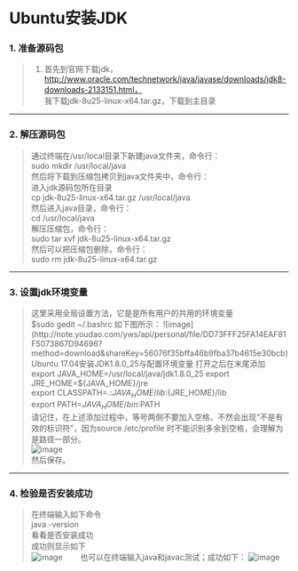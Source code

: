 # Ubuntu安装JDK
### 1. 准备源码包
> 1. 首先到官网下载jdk，  
  http://www.oracle.com/technetwork/java/javase/downloads/jdk8-downloads-2133151.html，  
我下载jdk-8u25-linux-x64.tar.gz，下载到主目录  
---
### 2. 解压源码包  
> 通过终端在/usr/local目录下新建java文件夹，命令行：  
sudo mkdir /usr/local/java  
然后将下载到压缩包拷贝到java文件夹中，命令行：  
进入jdk源码包所在目录  
cp jdk-8u25-linux-x64.tar.gz /usr/local/java  
然后进入java目录，命令行：  
cd /usr/local/java  
解压压缩包，命令行：  
sudo tar xvf jdk-8u25-linux-x64.tar.gz  
然后可以把压缩包删除，命令行：  
sudo rm jdk-8u25-linux-x64.tar.gz  

---
### 3. 设置jdk环境变量  
> 这里采用全局设置方法，它是是所有用户的共用的环境变量  
$sudo gedit ~/.bashrc  
如下图所示：  
![image](http://note.youdao.com/yws/api/personal/file/DD73FFF25FA14EAF81F5073867D94696?method=download&shareKey=56076f35bffa46b9fba37b4615e30bcb)  
Ubuntu 17.04安装JDK1.8.0_25与配置环境变量   
打开之后在末尾添加  
export JAVA_HOME=/usr/local/java/jdk1.8.0_25    
export JRE_HOME=${JAVA_HOME}/jre   
export CLASSPATH=.:${JAVA_HOME}/lib:${JRE_HOME}/lib    
export PATH=${JAVA_HOME}/bin:$PATH  
请记住，在上述添加过程中，等号两侧不要加入空格，不然会出现“不是有效的标识符”，因为source /etc/profile 时不能识别多余到空格，会理解为是路径一部分。  
![image](http://note.youdao.com/yws/api/personal/file/D92034A8F7E74A62AABD2C235F49B1F5?method=download&shareKey=56076f35bffa46b9fba37b4615e30bcb)  
然后保存。 
---
### 4. 检验是否安装成功  
> 在终端输入如下命令  
java -version  
看看是否安装成功  
成功则显示如下    
![image](http://note.youdao.com/yws/api/personal/file/122647549B1941E4B2D6C0D58D241B9A?method=download&shareKey=56076f35bffa46b9fba37b4615e30bcb)　　
也可以在终端输入java和javac测试；成功如下：
![image](http://note.youdao.com/favicon.ico)

